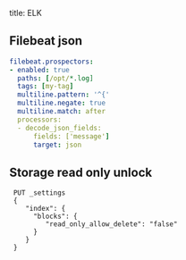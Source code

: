 title: ELK

## Filebeat json

```yaml
filebeat.prospectors:
- enabled: true
  paths: [/opt/*.log]
  tags: [my-tag]
  multiline.pattern: '^{'
  multiline.negate: true
  multiline.match: after
  processors:
  - decode_json_fields:
      fields: ['message']
      target: json
```

## Storage read only unlock

```
 PUT _settings
 {
    "index": {
      "blocks": {
         "read_only_allow_delete": "false"
      }
    }
 }
 ```
